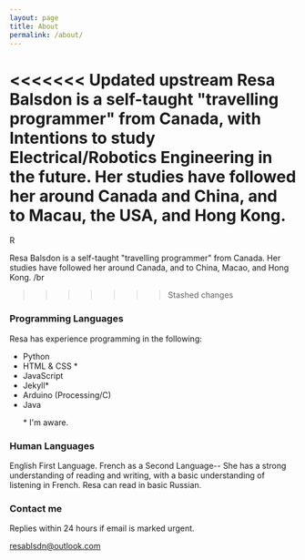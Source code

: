 ```yaml
---
layout: page
title: About
permalink: /about/
---
```


<<<<<<< Updated upstream
Resa Balsdon is a self-taught "travelling programmer" from Canada, with
Intentions to study Electrical/Robotics Engineering in the future. Her studies have followed her around Canada and China, and to Macau, the USA, and Hong Kong.
=======
R

Resa Balsdon is a self-taught "travelling programmer" from Canada. Her studies have
followed her around Canada, and to China, Macao, and Hong Kong. /br
>>>>>>> Stashed changes


### Programming Languages
Resa has experience programming in the following:
<p>
  <i class="fa fa-css3" aria-hidden="true"></i><i class="fa fa-html5" aria-hidden="true"></i>
 </p>

<ul>
 <!-- <li> JavaScript </li> -->
 <li> Python </li>
 <li> HTML & CSS * </li>
 <li> JavaScript </li>
 <li> Jekyll* </li>
 <li> Arduino (Processing/C)</li>
 <li> Java </li>
 <p> * I'm aware. </p>
</ul>

### Human Languages
English First Language. French as a Second Language-- She has a strong understanding
 of reading and writing, with a basic understanding of listening in French.
Resa can read in basic Russian.

### Contact me
Replies within 24 hours if email is marked urgent.

[resablsdn@outlook.com](mailto:resablsdn@outlook.com)
